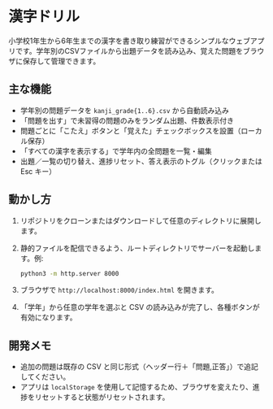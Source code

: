 # 漢字ドリル

小学校1年生から6年生までの漢字を書き取り練習ができるシンプルなウェブアプリです。学年別のCSVファイルから出題データを読み込み、覚えた問題をブラウザに保存して管理できます。

## 主な機能

- 学年別の問題データを `kanji_grade{1..6}.csv` から自動読み込み
- 「問題を出す」で未習得の問題のみをランダム出題、件数表示付き
- 問題ごとに「こたえ」ボタンと「覚えた」チェックボックスを設置（ローカル保存）
- 「すべての漢字を表示する」で学年内の全問題を一覧・編集
- 出題／一覧の切り替え、進捗リセット、答え表示のトグル（クリックまたは Esc キー）

## 動かし方

1. リポジトリをクローンまたはダウンロードして任意のディレクトリに展開します。
2. 静的ファイルを配信できるよう、ルートディレクトリでサーバーを起動します。例:

   ```bash
   python3 -m http.server 8000
   ```

3. ブラウザで `http://localhost:8000/index.html` を開きます。
4. 「学年」から任意の学年を選ぶと CSV の読み込みが完了し、各種ボタンが有効になります。

## 開発メモ

- 追加の問題は既存の CSV と同じ形式（ヘッダー行＋「問題,正答」）で追記してください。
- アプリは `localStorage` を使用して記憶するため、ブラウザを変えたり、進捗をリセットすると状態がリセットされます。
